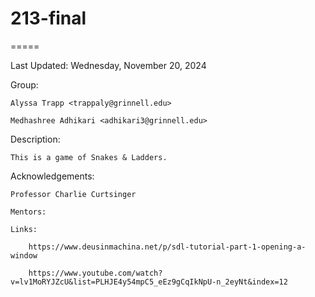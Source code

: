 # 213-final
=====

Last Updated: Wednesday, November 20, 2024

Group:
    
    Alyssa Trapp <trappaly@grinnell.edu>

    Medhashree Adhikari <adhikari3@grinnell.edu>

Description:
    
    This is a game of Snakes & Ladders.


Acknowledgements:
    
    Professor Charlie Curtsinger

    Mentors: 

    Links: 
        
        https://www.deusinmachina.net/p/sdl-tutorial-part-1-opening-a-window

        https://www.youtube.com/watch?v=lv1MoRYJZcU&list=PLHJE4y54mpC5_eEz9gCqIkNpU-n_2eyNt&index=12